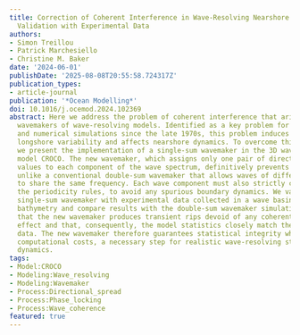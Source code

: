 ```yaml
---
title: Correction of Coherent Interference in Wave-Resolving Nearshore Models and
  Validation with Experimental Data
authors:
- Simon Treillou
- Patrick Marchesiello
- Christine M. Baker
date: '2024-06-01'
publishDate: '2025-08-08T20:55:58.724317Z'
publication_types:
- article-journal
publication: '*Ocean Modelling*'
doi: 10.1016/j.ocemod.2024.102369
abstract: Here we address the problem of coherent interference that arises in double-sum
  wavemakers of wave-resolving models. Identified as a key problem for experimental
  and numerical simulations since the late 1970s, this problem induces spurious persistent
  longshore variability and affects nearshore dynamics. To overcome this problem,
  we present the implementation of a single-sum wavemaker in the 3D wave-resolving
  model CROCO. The new wavemaker, which assigns only one pair of direction and frequency
  values to each component of the wave spectrum, definitively prevents coherent interference,
  unlike a conventional double-sum wavemaker that allows waves of different direction
  to share the same frequency. Each wave component must also strictly comply with
  the periodicity rules, to avoid any spurious boundary dynamics. We validate the
  single-sum wavemaker with experimental data collected in a wave basin with longshore-uniform
  bathymetry and compare results with the double-sum wavemaker simulations. We show
  that the new wavemaker produces transient rips devoid of any coherent interference
  effect and that, consequently, the model statistics closely match the experimental
  data. The new wavemaker therefore guarantees statistical integrity while reducing
  computational costs, a necessary step for realistic wave-resolving studies of nearshore
  dynamics.
tags:
- Model:CROCO
- Modeling:Wave_resolving
- Modeling:Wavemaker
- Process:Directional_spread
- Process:Phase_locking
- Process:Wave_coherence
featured: true
---
```

